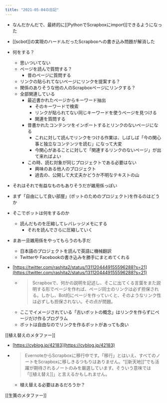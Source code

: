```yaml
---
title: "2021-05-04の日記"
---
```


- なんだかんだで、最終的に[[PythonでScrapboxにimport]]できるようになった
- [[scbot]]の実現のハードルだったScrapboxへの書き込み問題が解消した
- 何をする？
    - 思いついてない
    - ページを読んで質問する？
        - 昔のページに質問する
    - リンクの貼られてないページにリンクを提案する？
    - 関係のありそうな他の人のScrapboxページにリンクする？
    - 全部関連している
        - 最近書かれたページからキーワード抽出
            - そのキーワードで検索
            - リンクが貼られてない同じキーワードを使うページを見つける
            - 関連を質問する
        - 昔書かれたコンテンツをインポートするとリンクのないページになる
            - これに対して読んでリンクをつける作業は、しばしば「今の関心事と独立なコンテンツを読む」になって大変
            - 今関心があることに対して「関連するリンクのないページ」が出て来ればよい
        - この時、読む対象が同じプロジェクトである必要はない
            - 興味のある他人のプロジェクト
            - 過去の、公開して大丈夫かどうか不明なテキストの山

- それはそれで有益なものもありそうだが雑用係っぽい
- まず「自由にして良い部屋」(ボットのためのプロジェクト)を作るのはどうか
- そこでボットは何をするのか
    - 読んだものを圧縮してレバレッジメモにする
        - それを読んでさらに圧縮していく

- まあ一旦雑用係をやってもらうのも手だ
    - 日本語のプロジェクトを読んで英語に機械翻訳
    - Twitterや Facebookの書き込みを勝手にまとめてくれる

- [https://twitter.com/rashita2/status/1311204449155596288?s=21](https://twitter.com/rashita2/status/1311204449155596288?s=21)
    - > Scrapboxで、何かの説明を記述し、そこに出てくる言葉をまた説明する形でページを作れば、ページ同士のリンクは必ず担保される。しかし、Bot的にページを作っていくと、そのようなリンク性は必ずしも担保されない。その点が問題。
    - ここでイメージされている「古いボットの概念」はリンクを作らずにページだけ作るプログラム
    - ボットは自由なのでリンクを作るボットがあっても良い

[[植え替えのメタファー]]
- [https://cyblog.jp/42183](https://cyblog.jp/42183)
- > EvernoteからScrapboxに移行中です。「移行」とはいえ、すべてのノートをScrapboxに移しきるつもりはありません。“[[新天地]]”でも活躍が期待されるノートのみを厳選しています。そういう意味では「[[植え替え]]」と言えるかもしれません。
    - 植え替える必要はあるだろうか？

[[生簀のメタファー]]